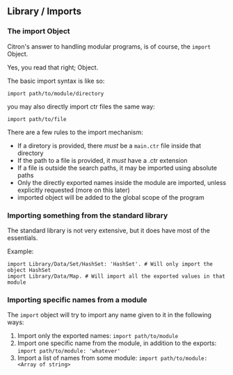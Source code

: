 ## Library / Imports



### The import Object

Citron's answer to handling modular programs, is of course, the `import` Object.

Yes, you read that right; Object.

The basic import syntax is like so:

`import path/to/module/directory`

you may also directly import ctr files the same way:

`import path/to/file`



There are a few rules to the import mechanism:

* If a diretory is provided, there _must_ be a `main.ctr` file inside that directory
* If the path to a file is provided, it _must_ have a .ctr extension
* If a file is outside the search paths, it may be imported using absolute paths
* Only the directly exported names inside the module are imported, unless explicitly requested \(more on this later\)
* imported object will be added to the global scope of the program



### Importing something from the standard library

The standard library is not very extensive, but it does have most of the essentials.

Example:

```smalltalk
import Library/Data/Set/HashSet: 'HashSet'. # Will only import the object HashSet
import Library/Data/Map. # Will import all the exported values in that module
```



### Importing specific names from a module

The `import` object will try to import any name given to it in the following ways:

1. Import only the exported names: `import path/to/module`
2. Import one specific name from the module, in addition to the exports: `import path/to/module: 'whatever'`
3. Import a list of names from some module: `import path/to/module: <Array of string>`



